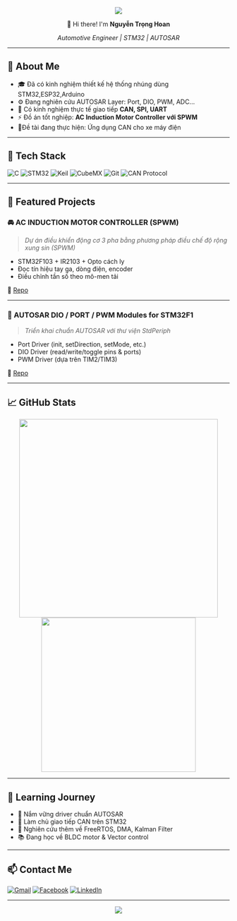 <!-- Banner chào mừng -->
<p align="center">
  <img src="https://capsule-render.vercel.app/api?type=waving&color=0:00c6ff,100:0072ff&height=200&section=header&text=Nguyễn%20Trọng%20Hoan&fontSize=35&fontColor=ffffff" />
</p>

<p align="center">
  👋 Hi there! I'm <strong>Nguyễn Trọng Hoan</strong>  
</p>
<p align="center">
  <i>Automotive Engineer | STM32 | AUTOSAR </i>
</p>

---

## 🧠 About Me

- 🎓 Đã có kinh nghiệm thiết kế hệ thống nhúng dùng STM32,ESP32,Arduino
- ⚙️ Đang nghiên cứu AUTOSAR Layer: Port, DIO, PWM, ADC...
- 🔌 Có kinh nghiệm thực tế giao tiếp **CAN, SPI, UART**
- ⚡ Đồ án tốt nghiệp: **AC Induction Motor Controller với SPWM**
- 🔌Đề tài đang thực hiện: Ứng dụng CAN cho xe máy điện

---

## 🧰 Tech Stack

![C](https://img.shields.io/badge/C-00599C?style=for-the-badge&logo=c&logoColor=white)
![STM32](https://img.shields.io/badge/STM32-03234B?style=for-the-badge&logo=STMicroelectronics&logoColor=white)
![Keil](https://img.shields.io/badge/Keil%20uVision-00A98F?style=for-the-badge)
![CubeMX](https://img.shields.io/badge/CubeMX-blue?style=for-the-badge)
![Git](https://img.shields.io/badge/Git-F05032?style=for-the-badge&logo=git&logoColor=white)
![CAN Protocol](https://img.shields.io/badge/CAN%20Bus-00c853?style=for-the-badge)

---

## 📌 Featured Projects

### 🚘 AC INDUCTION MOTOR CONTROLLER (SPWM)
> _Dự án điều khiển động cơ 3 pha bằng phương pháp điều chế độ rộng xung sin (SPWM)_
- STM32F103 + IR2103 + Opto cách ly
- Đọc tín hiệu tay ga, dòng điện, encoder
- Điều chỉnh tần số theo mô-men tải

🔗 [Repo](https://github.com/hoanauto/AC-INDUCTION-MOTOR-CONTROLLER-SPWM)

---

### 🧩 AUTOSAR DIO / PORT / PWM Modules for STM32F1
> _Triển khai chuẩn AUTOSAR với thư viện StdPeriph_
- Port Driver (init, setDirection, setMode, etc.)
- DIO Driver (read/write/toggle pins & ports)
- PWM Driver (dựa trên TIM2/TIM3)

🔗 [Repo](https://github.com/hoanauto/AUTOSAR)

---

## 📈 GitHub Stats

<p align="center">
  <img src="https://github-readme-stats.vercel.app/api?username=hoanauto&show_icons=true&theme=radical" width="450"/>
  <img src="https://github-readme-stats.vercel.app/api/top-langs/?username=hoanauto&layout=compact&theme=radical" width="350"/>
</p>

---

## 🧭 Learning Journey

- 🚀 Nắm vững driver chuẩn AUTOSAR
- 🔁 Làm chủ giao tiếp CAN trên STM32
- 🧠 Nghiên cứu thêm về FreeRTOS, DMA, Kalman Filter
- 📚 Đang học về BLDC motor & Vector control

---

## 📫 Contact Me

[![Gmail](https://img.shields.io/badge/Gmail-hoan2003.engineer@gmail.com-D14836?style=for-the-badge&logo=gmail&logoColor=white)](mailto:hoan2003.engineer@gmail.com)
[![Facebook](https://img.shields.io/badge/Facebook-HoanAuto-1877F2?style=for-the-badge&logo=facebook&logoColor=white)](https://facebook.com/hoanauto)
[![LinkedIn](https://img.shields.io/badge/LinkedIn-Coming%20Soon-blue?style=for-the-badge&logo=linkedin&logoColor=white)](#)

---

<p align="center">
  <img src="https://readme-typing-svg.demolab.com/?lines=Always%20Coding%20...%20Always%20Learning;Never%20Stop%20Improving!&center=true&width=400&color=58a6ff&pause=1000" />
</p>
